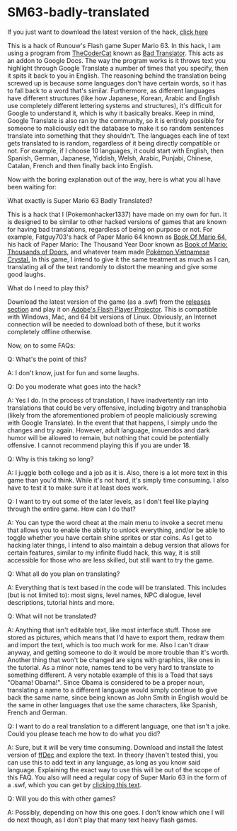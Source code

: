 # SM63-badly-translated

If you just want to download the latest version of the hack, [click here](https://github.com/PokemonHacker1337/SM63-badly-translated/releases/download/Updated_versions/Super.Mario.64.Badly.Translated.0.2.swf)

This is a hack of Runouw's Flash game Super Mario 63. In this hack, I am using a program from [TheCoderCat](https://sites.google.com/view/thecodercatprojects) known as [Bad Translator](https://workspace.google.com/marketplace/app/bad_translator/306615442162). This acts as an addon to Google Docs. The way the program works is it throws text you highlight through Google Translate a number of times that you specify, then it spits it back to you in English. The reasoning behind the translation being screwed up is because some languages don't have certain words, so it has to fall back to a word that's similar. Furthermore, as different languages have different structures (like how Japanese, Korean, Arabic and English use completely different lettering systems and structures), it's difficult for Google to understand it, which is why it basically breaks. Keep in mind, Google Translate is also ran by the community, so it is entirely possible for someone to maliciously edit the database to make it so random sentences translate into something that they shouldn't. The languages each line of text gets translated to is random, regardless of it being directly compatible or not. For example, if I choose 10 languages, it could start with English, then Spanish, German, Japanese, Yiddish, Welsh, Arabic, Punjabi, Chinese, Catalan, French and then finally back into English. 

Now with the boring explanation out of the way, here is what you all have been waiting for:


What exactly is Super Mario 63 Badly Translated?

This is a hack that I (Pokemonhacker1337) have made on my own for fun. It is designed to be similar to other hacked versions of games that are known for having bad translations, regardless of being on purpose or not. For example, Fatguy703's hack of Paper Mario 64 known as [Book Of Mario 64](https://book-of-mario.fandom.com/wiki/Book_of_Mario_64), his hack of Paper Mario: The Thousand Year Door known as [Book of Mario: Thousands of Doors](https://book-of-mario.fandom.com/wiki/Book_of_Mario:_Thousands_of_Doors), and whatever team made [Pokémon Vietnamese Crystal](https://bootleggames.fandom.com/wiki/Pocket_Monsters_Crystal_Version)[.](https://i.pinimg.com/236x/34/22/35/342235838e437f8916c1de7ef6eaae7d--youtubers-video-games.jpg) In this game, I intend to give it the same treatment as much as I can, translating all of the text randomly to distort the meaning and give some good laughs.


What do I need to play this?

Download the latest version of the game (as a .swf) from the [releases section](https://github.com/PokemonHacker1337/SM63-badly-translated/releases) and play it on [Adobe's Flash Player Projector](https://www.adobe.com/support/flashplayer/debug_downloads.html). This is compatible with Windows, Mac, and 64 bit versions of Linux. Obviously, an Internet connection will be needed to download both of these, but it works completely offline otherwise. 


Now, on to some FAQs:

Q: What's the point of this?

A: I don't know, just for fun and some laughs. 


Q: Do you moderate what goes into the hack?

A: Yes I do. In the process of translation, I have inadvertently ran into translations that could be very offensive, including bigotry and transphobia (likely from the aforementioned problem of people maliciously screwing with Google Translate). In the event that that happens, I simply undo the changes and try again. However, adult language, innuendos and dark humor will be allowed to remain, but nothing that could be potentially offensive. I cannot recommend playing this if you are under 18. 

Q: Why is this taking so long?

A: I juggle both college and a job as it is. Also, there is a lot more text in this game than you'd think. While it's not hard, it's simply time consuming. I also have to test it to make sure it at least does work.

Q: I want to try out some of the later levels, as I don't feel like playing through the entire game. How can I do that?

A: You can type the word cheat at the main menu to invoke a secret menu that allows you to enable the ability to unlock everything, and/or be able to toggle whether you have certain shine sprites or star coins. As I get to hacking later things, I intend to also maintain a debug version that allows for certain features, similar to my infinite fludd hack, this way, it is still accessible for those who are less skilled, but still want to try the game. 


Q: What all do you plan on translating?

A: Everything that is text based in the code will be translated. This includes (but is not limited to): most signs, level names, NPC dialogue, level descriptions, tutorial hints and more. 


Q: What will not be translated?

A: Anything that isn't editable text, like most interface stuff. Those are stored as pictures, which means that I'd have to export them, redraw them and import the text, which is too much work for me. Also I can't draw anyway, and getting someone to do it would be more trouble than it's worth. Another thing that won't be changed are signs with graphics, like ones in the tutorial. As a minor note, names tend to be very hard to translate to something different. A very notable example of this is a Toad that says "Obama! Obama!". Since Obama is considered to be a proper noun, translating a name to a different language would simply continue to give back the same name, since being known as John Smith in English would be the same in other languages that use the same characters, like Spanish, French and German. 


Q: I want to do a real translation to a different language, one that isn't a joke. Could you please teach me how to do what you did? 

A: Sure, but it will be very time consuming. Download and install the latest version of [ffDec](https://github.com/jindrapetrik/jpexs-decompiler/releases/tag/version14.4.0) and explore the text. In theory (haven't tested this), you can use this to add text in any language, as long as you know said language. Explaining the exact way to use this will be out of the scope of this FAQ. You also will need a regular copy of Super Mario 63 in the form of a .swf, which you can get by [clicking this text](https://github.com/PokemonHacker1337/Other-Flash-Stuff/raw/main/sm63game.swf). 


Q: Will you do this with other games? 

A: Possibly, depending on how this one goes. I don't know which one I will do next though, as I don't play that many text heavy flash games. 
